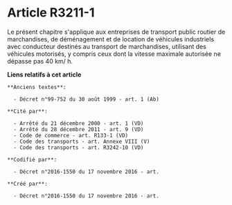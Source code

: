 # Article R3211-1

Le présent chapitre s'applique aux entreprises de transport public routier de marchandises, de déménagement et de location de
véhicules industriels avec conducteur destinés au transport de marchandises, utilisant des véhicules motorisés, y compris
ceux dont la vitesse maximale autorisée ne dépasse pas 40 km/ h.

**Liens relatifs à cet article**

	**Anciens textes**:

	  - Décret n°99-752 du 30 août 1999 - art. 1 (Ab)

	**Cité par**:

	  - Arrêté du 21 décembre 2000 - art. 1 (VD)
	  - Arrêté du 28 décembre 2011 - art. 9 (VD)
	  - Code de commerce - art. R133-1 (VD)
	  - Code des transports - art. Annexe VIII (V)
	  - Code des transports - art. R3242-10 (VD)

	**Codifié par**:

	  - Décret n°2016-1550 du 17 novembre 2016 - art.

	**Créé par**:

	  - Décret n°2016-1550 du 17 novembre 2016 - art.
